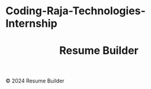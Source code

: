 # Coding-Raja-Technologies-Internship<!DOCTYPE html>
<html lang="en">
<head>
    <meta charset="UTF-8">
    <meta name="viewport" content="width=device-width, initial-scale=1.0">
    <title>Resume Builder</title>
    <link rel="stylesheet" href="styles.css">
</head>
<body>
    <header>
        <h1>Resume Builder</h1>
    </header>
    <main>
        <section id="template-selection">
            <!-- Template selection options -->
        </section>
        <section id="input-fields">
            <!-- Input fields for personal information, education, work experience, skills, etc. -->
        </section>
        <section id="preview">
            <!-- Preview of the resume -->
        </section>
        <section id="download-export">
            <!-- Download and export options -->
        </section>
    </main>
    <footer>
        <p>&copy; 2024 Resume Builder</p>
    </footer>
    <script src="script.js"></script>
</body>
</html>

